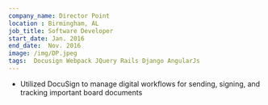 ```yaml
---
company_name: Director Point 
location : Birmingham, AL
job_title: Software Developer
start_date: Jan. 2016
end_date:  Nov. 2016
image: /img/DP.jpeg
tags:  Docusign Webpack JQuery Rails Django AngularJs
---
```


- Utilized DocuSign to manage digital workflows for sending, signing, and tracking important board documents
